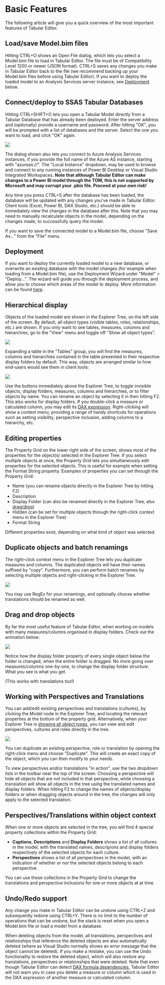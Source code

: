 ﻿# Basic Features

The following article will give you a quick overview of the most important features of Tabular Editor.

## Load/save Model.bim files
Hitting CTRL+O shows an Open File dialog, which lets you select a Model.bim file to load in Tabular Editor. The file must be of Compatibility Level 1200 or newer (JSON format). CTRL+S saves any changes you make in Tabular Editor back to the file (we recommend backing up your Model.bim files before using Tabular Editor). If you want to deploy the loaded model to an Analysis Services server instance, see [Deployment](/te2/Features-at-a-glance#deployment) below.

## Connect/deploy to SSAS Tabular Databases
Hitting CTRL+SHIFT+O lets you open a Tabular Model directly from a Tabular Database that has already been deployed. Enter the server address and (optionally) provide a username and password. After hitting "OK", you will be prompted with a list of databases and the server. Select the one you want to load, and click "OK" again. 

![](https://github.com/otykier/TabularEditor/blob/master/Documentation/Connect.png)

The dialog shown also lets you connect to Azure Analysis Services instances, if you provide the full name of the Azure AS instance, starting with "azureas://". The "Local Instance" dropdown, may be used to browse and connect to any running instances of Power BI Desktop or Visual Studio Integrated Workspaces. **Note that although Tabular Editor can make changes to a Power BI model through the TOM, this is not supported by Microsoft and may corrupt your .pbix file. Proceed at your own risk!**

Any time you press CTRL+S after the database has been loaded, the database will be updated with any changes you've made in Tabular Editor. Client tools (Excel, Power BI, DAX Studio, etc.) should be able to immediately view the changes in the database after this. Note that you may need to manually recalculate objects in the model, depending on the changes made, to successfully query the model.

If you want to save the connected model to a Model.bim file, choose "Save As..." from the "File" menu.

## Deployment
If you want to deploy the currently loaded model to a new database, or overwrite an existing database with the model changes (for example when loading from a Model.bim file), use the Deployment Wizard under "Model" > "Deploy...". The wizard will guide you through the deployment process, and allow you to choose which areas of the model to deploy. More information can be found [here](/te2/Advanced-features#deployment-wizard).

## Hierarchical display
Objects of the loaded model are shown in the Explorer Tree, on the left side of the screen. By default, all object types (visible tables, roles, relationships, etc.) are shown. If you only want to see tables, measures, columns and hierarchies, go to the "View" menu and toggle off "Show all object types".

![](https://raw.githubusercontent.com/otykier/TabularEditor/master/Documentation/AllObjectTypes.png)

Expanding a table in the "Tables" group, you will find the measures, columns and hierarchies contained in the table presented in their respective display folders by default. This way, objects are arranged similar to how end-users would see them in client tools:

![](https://raw.githubusercontent.com/otykier/TabularEditor/master/Documentation/DisplayFolders.png)

Use the buttons immediately above the Explorer Tree, to toggle invisible objects, display folders, measures, columns and hierarchies, or to filter objects by name. You can rename an object by selecting it in then hitting F2. This also works for display folders. If you double-click a measure or calculated column, you may edit its [DAX expression](/te2/Advanced-features#dax-expression-editor). Right-clicking will show a context menu, providing a range of handy shortcuts for operations such as setting visibility, perspective inclusion, adding columns to a hierarchy, etc.

## Editing properties
The Property Grid on the lower right side of the screen, shows most of the properties for the object(s) selected in the Explorer Tree. If you select multiple objects at once, the Property Grid lets you simultaneously edit properties for the selected objects. This is useful for example when setting the Format String property. Examples of properties you can set through the Property Grid:

* Name (you can rename objects directly in the Explorer Tree by hitting F2)
* Description
* Display Folder (can also be renamed directly in the Explorer Tree, also [drag/drop](/te2/Features-at-a-glance#drag-and-drop-objects))
* Hidden (can be set for multiple objects through the right-click context menu in the Explorer Tree)
* Format String

Different properties exist, depending on what kind of object was selected.

## Duplicate objects and batch renamings
The right-click context menu in the Explorer Tree lets you duplicate measures and columns. The duplicated objects will have their names suffixed by "copy". Furthermore, you can perform batch renames by selecting multiple objects and right-clicking in the Explorer Tree.

![](https://github.com/otykier/TabularEditor/blob/master/Documentation/BatchRename.png)

You may use RegEx for your renamings, and optionally choose whether translations should be renamed as well.

## Drag and drop objects
By far the most useful feature of Tabular Editor, when working on models with many measures/columns organised in display folders. Check out the animation below:

![](https://github.com/otykier/TabularEditor/blob/master/Documentation/DragDropFolders.gif)

Notice how the display folder property of every single object below the folder is changed, when the entire folder is dragged. No more going over measures/columns one-by-one, to change the display folder structure. What you see is what you get.

(This works with translations too!)

## Working with Perspectives and Translations
You can add/edit existing perspectives and translations (cultures), by clicking the Model node in the Explorer Tree, and locating the relevant properties at the bottom of the property grid. Alternatively, when your Explorer Tree is [showing all object types](/te2/Features-at-a-glance#hierarchical-display), you can view and edit perspectives, cultures and roles directly in the tree.

![](https://raw.githubusercontent.com/otykier/TabularEditor/master/Documentation/RolesPerspectivesTranslations.png)

You can duplicate an existing perspective, role or translation by opening the right-click menu and choose "Duplicate". This will create an exact copy of the object, which you can then modify to your needs.

To view perspectives and/or translations "in action", use the two dropdown lists in the toolbar near the top of the screen. Choosing a perspective will hide all objects that are not included in that perspective, while choosing a translation will show all objects in the tree using the translated names and display folders. When hitting F2 to change the names of objects/display folders or when dragging objects around in the tree, the changes will only apply to the selected translation.

## Perspectives/Translations within object context
When one or more objects are selected in the tree, you will find 4 special property collections within the Property Grid:

* **Captions**, **Descriptions** and **Display Folders** shows a list of all cultures in the model, with the translated names, descripions and display folders respectively of the selected objects for each culture.
* **Perspectives** shows a list of all perspectives in the model, with an indication of whether or nor the selected objects belong to each perspective.

You can use these collections in the Property Grid to change the translations and perspective inclusions for one or more objects at at time.

## Undo/Redo support
Any change you make in Tabular Editor can be undone using CTRL+Z and subsequently redone using CTRL+Y. There is no limit to the number of operations that can be undone, but the stack is reset when you open a Model.bim file or load a model from a database.

When deleting objects from the model, all translations, perspectives and relationships that reference the deleted objects are also automatically deleted (where as Visual Studio normally shows an error message that the object cannot be deleted). If you make a mistake, you can use the Undo functionality to restore the deleted object, which will also restore any translations, perspectives or relationships that were deleted. Note that even though Tabular Editor can detect [DAX formula dependencies](), Tabular Editor will not warn you in case you delete a measure or column which is used in the DAX expression of another measure or calculated column.
